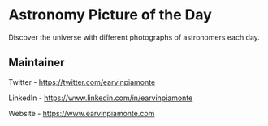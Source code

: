 # Astronomy Picture of the Day

Discover the universe with different photographs of astronomers each day.

## Maintainer

Twitter - https://twitter.com/earvinpiamonte

LinkedIn - https://www.linkedin.com/in/earvinpiamonte

Website - https://www.earvinpiamonte.com
